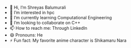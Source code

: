 - 👋 Hi, I’m Shreyas Balumurali
- 👀 I’m interested in hpc
- 🌱 I’m currently learning Computational Engineering
- 💞️ I’m looking to collaborate on C++
- 📫 How to reach me: Through LinkedIn
- 😄 Pronouns: He
- ⚡ Fun fact: My favorite anime character is Shikamaru Nara

<!---
Shreyasbmys/Shreyasbmys is a ✨ special ✨ repository because its `README.md` (this file) appears on your GitHub profile.
You can click the Preview link to take a look at your changes.
--->
